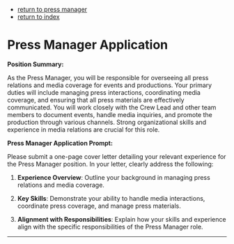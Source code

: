 - [return to press manager](../admin/press_manager.md)
- [return to index](../../index.md)
# Press Manager Application

**Position Summary:**

As the Press Manager, you will be responsible for overseeing all press relations and media coverage for events and productions. Your primary duties will include managing press interactions, coordinating media coverage, and ensuring that all press materials are effectively communicated. You will work closely with the Crew Lead and other team members to document events, handle media inquiries, and promote the production through various channels. Strong organizational skills and experience in media relations are crucial for this role.

**Press Manager Application Prompt:**

Please submit a one-page cover letter detailing your relevant experience for the Press Manager position. In your letter, clearly address the following:

1. **Experience Overview**: Outline your background in managing press relations and media coverage.

2. **Key Skills**: Demonstrate your ability to handle media interactions, coordinate press coverage, and manage press materials.

3. **Alignment with Responsibilities**: Explain how your skills and experience align with the specific responsibilities of the Press Manager role.
---